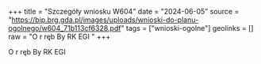 +++
title = "Szczegóły wniosku W604"
date = "2024-06-05"
source = "https://bip.brg.gda.pl/images/uploads/wnioski-do-planu-ogolnego/w604_71b113cf6328.pdf"
tags = ["wnioski-ogolne"]
geolinks = []
raw = "O r ręb By RK EGI "
+++

O r ręb By RK EGI



